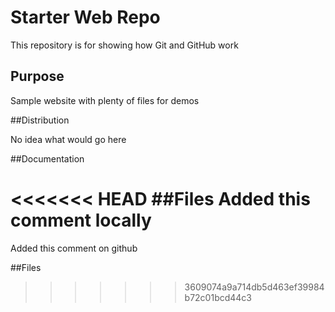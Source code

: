 # Starter Web Repo

This repository is for showing how Git and GitHub work

## Purpose

Sample website with plenty of files for demos

##Distribution

No idea what would go here

##Documentation

<<<<<<< HEAD
##Files
Added this comment locally
=======
Added this comment on github

##Files
>>>>>>> 3609074a9a714db5d463ef39984b72c01bcd44c3
